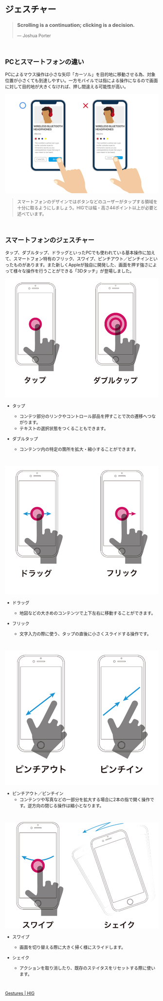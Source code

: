
# ジェスチャー


> ### Scrolling is a continuation; clicking is a decision.
>  — Joshua Porter

 
&nbsp;
&nbsp;


## PCとスマートフォンの違い
PCによるマウス操作は小さな矢印「カーソル」を目的地に移動させる為、対象位置が小さくても到達しやすい。一方モバイルでは指による操作になるので画面に対して目的地が大きくなければ、押し間違える可能性が高い。


![](img/gesture_tab.png)

> スマートフォンのデザインではボタンなどのユーザーがタップする領域を十分に取るようにしましょう。HIGでは幅・高さ44ポイント以上が必要と述べています。



&nbsp;
&nbsp;

## スマートフォンのジェスチャー

タップ、ダブルタップ、ドラッグといったPCでも使われている基本操作に加えて、スマートフォン特有のフリック、スワイプ、ピンチアウト／ピンチインといったものがあります。また新しくAppleが独自に開発した、画面を押す強さによって様々な操作を行うことができる「3Dタッチ」が登場しました。

![タップ/ダブルタップ](img/gesture1.png)  


* タップ　
	* コンテツ部分のリンクやコントロール部品を押すことで次の遷移へつながります。
	* テキストの選択状態をつくることもできます。
	
* ダブルタップ
	* コンテンツ内の特定の箇所を拡大・縮小することができます。
	
&nbsp;


![ドラッグ/フリック](img/gesture2.png)  

* ドラッグ	
	* 地図などの大きめのコンテンツで上下左右に移動することができます。

* フリック
	* 文字入力の際に使う、タップの直後に小さくスライドする操作です。
	
	
&nbsp;
&nbsp;

	
	
![ピンチアウト／ピンチイン](img/gesture3.png)  
	
* ピンチアウト／ピンチイン
	* コンテンツや写真などの一部分を拡大する場合に2本の指で開く操作です。逆方向の閉じる操作は縮小となります。		 


&nbsp;
&nbsp;


![スワイプ／シェイク](img/gesture4.png)  

* スワイプ
	* 画面を切り替える際に大きく掃く様にスライドします。


* シェイク
	* アクションを取り消したり、既存のステイタスをリセットする際に使います。

&nbsp;
&nbsp;


[Gestures | HIG](https://developer.apple.com/design/human-interface-guidelines/ios/user-interaction/gestures/)


<!--

## ボタンサイズ


スマートフォンのデザインではボタンなどのユーザーがタップする領域を十分に取るようにしましょう。HIGでは幅・高さ44ポイント（88ピクセル@2×）以上が必要と述べています。テキストから遷移する場合でも、周りに十分な領域がなければ、意図しないリンクを選んでしまう可能性があるので注意しましょう。

![ボタンやスペースの大きさの例](img/Button.png)  
-->

